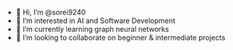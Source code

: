 - 👋 Hi, I’m @sorei9240
- 👀 I’m interested in AI and Software Development
- 🌱 I’m currently learning graph neural networks
- 💞️ I’m looking to collaborate on beginner & intermediate projects

<!---
sorei9240/sorei9240 is a ✨ special ✨ repository because its `README.md` (this file) appears on your GitHub profile.
You can click the Preview link to take a look at your changes.
--->
